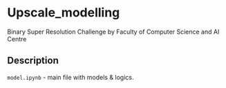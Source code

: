 # Upscale_modelling
Binary Super Resolution Challenge by Faculty of Computer Science and AI Centre

## Description
```model.ipynb``` - main file with models & logics.

